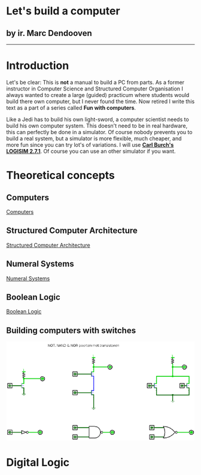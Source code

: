 # Let's build a computer
## by ir. Marc Dendooven
---
# Introduction
Let's be clear: This is **not** a manual to build a PC from parts. As a former instructor in Computer Science and Structured Computer Organisation I always wanted to create a large (guided) practicum where students would build there own computer, but I never found the time. Now retired I write this text as a part of a series called **Fun with computers**.  

Like a Jedi has to build his own light-sword, a computer scientist needs to build his own computer system. This doesn't need to be in real hardware, this can perfectly be done in a simulator. Of course nobody prevents you to build a real system,
but a simulator is more flexible, much cheaper, and more fun since you can try lot's of variations. I will use [**Carl Burch's LOGISIM 2.7.1**](http://www.cburch.com/logisim/index.html). Of course you can use an other simulator if you want.

# Theoretical concepts
## Computers
[Computers](https://en.wikipedia.org/wiki/Computer)
## Structured Computer Architecture
[Structured Computer Architecture](https://en.wikipedia.org/wiki/Computer_architecture)
## Numeral Systems
[Numeral Systems](https://en.wikipedia.org/wiki/Numeral_system)
## Boolean Logic
[Boolean Logic](https://en.wikipedia.org/wiki/Boolean_algebra)
## Building computers with switches
![poorten met transistoren](./poorten.png)
# Digital Logic
# 
